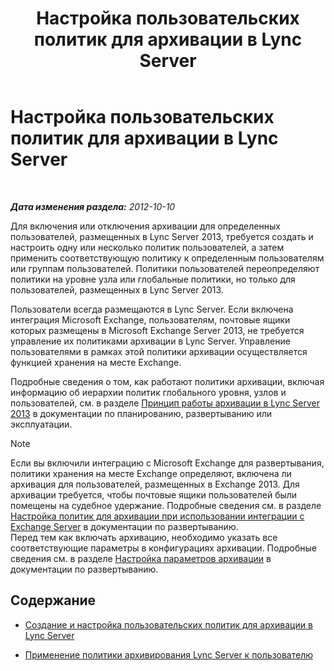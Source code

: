 ﻿---
title: Настройка пользовательских политик для архивации в Lync Server
TOCTitle: Настройка пользовательских политик для архивации в Lync Server
ms:assetid: 22d6cc76-6b5c-4a8c-bb8a-7996450ec085
ms:mtpsurl: https://technet.microsoft.com/ru-ru/library/JJ204742(v=OCS.15)
ms:contentKeyID: 49309193
ms.date: 05/19/2016
mtps_version: v=OCS.15
ms.translationtype: HT
---

# Настройка пользовательских политик для архивации в Lync Server

 

_**Дата изменения раздела:** 2012-10-10_

Для включения или отключения архивации для определенных пользователей, размещенных в Lync Server 2013, требуется создать и настроить одну или несколько политик пользователей, а затем применить соответствующую политику к определенным пользователям или группам пользователей. Политики пользователей переопределяют политики на уровне узла или глобальные политики, но только для пользователей, размещенных в Lync Server 2013.

Пользователи всегда размещаются в Lync Server. Если включена интеграция Microsoft Exchange, пользователям, почтовые ящики которых размещены в Microsoft Exchange Server 2013, не требуется управление их политиками архивации в Lync Server. Управление пользователями в рамках этой политики архивации осуществляется функцией хранения на месте Exchange.

Подробные сведения о том, как работают политики архивации, включая информацию об иерархии политик глобального уровня, узлов и пользователей, см. в разделе [Принцип работы архивации в Lync Server 2013](lync-server-2013-how-archiving-works.md) в документации по планированию, развертыванию или эксплуатации.

> [!note]  
> Если вы включили интеграцию с Microsoft Exchange для развертывания, политики хранения на месте Exchange определяют, включена ли архивация для пользователей, размещенных в Exchange 2013. Для архивации требуется, чтобы почтовые ящики пользователей были помещены на судебное удержание. Подробные сведения см. в разделе <a href="lync-server-2013-setting-up-policies-for-archiving-when-using-exchange-server-integration.md">Настройка политик для архивации при использовании интеграции с Exchange Server</a> в документации по развертыванию.<br />Перед тем как включать архивацию, необходимо указать все соответствующие параметры в конфигурациях архивации. Подробные сведения см. в разделе <a href="lync-server-2013-configuring-archiving-options.md">Настройка параметров архивации</a> в документации по развертыванию.

## Содержание

  - [Создание и настройка пользовательских политик для архивации в Lync Server](lync-server-2013-creating-and-configuring-user-policies-for-archiving-in-lync-server.md)

  - [Применение политики архивирования Lync Server к пользователю](lync-server-2013-applying-a-lync-server-archiving-policy-to-a-user.md)

